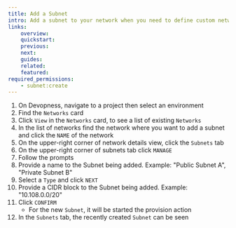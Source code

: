 ```yaml
---
title: Add a Subnet
intro: Add a subnet to your network when you need to define custom network topology within a network.
links:
    overview:
    quickstart:
    previous:
    next:
    guides:
    related:
    featured:
required_permissions:
    - subnet:create
---
```


1. On Devopness, navigate to a project then select an environment
1. Find the `Networks` card
1. Click `View` in the `Networks` card, to see a list of existing `Networks`
1. In the list of networks find the network where you want to add a subnet and click the `NAME` of the network
1. On the upper-right corner of network details view, click the `Subnets` tab
1. On the upper-right corner of subnets tab click `MANAGE`
1. Follow the prompts
1. Provide a name to the Subnet being added. Example: "Public Subnet A", "Private Subnet B"
1. Select a `Type` and click `NEXT`
1. Provide a CIDR block to the Subnet being added. Example: "10.108.0.0/20"
1. Click `CONFIRM`
    - For the new `Subnet`, it will be started the provision action
1. In the `Subnets` tab, the recently created `Subnet` can be seen
